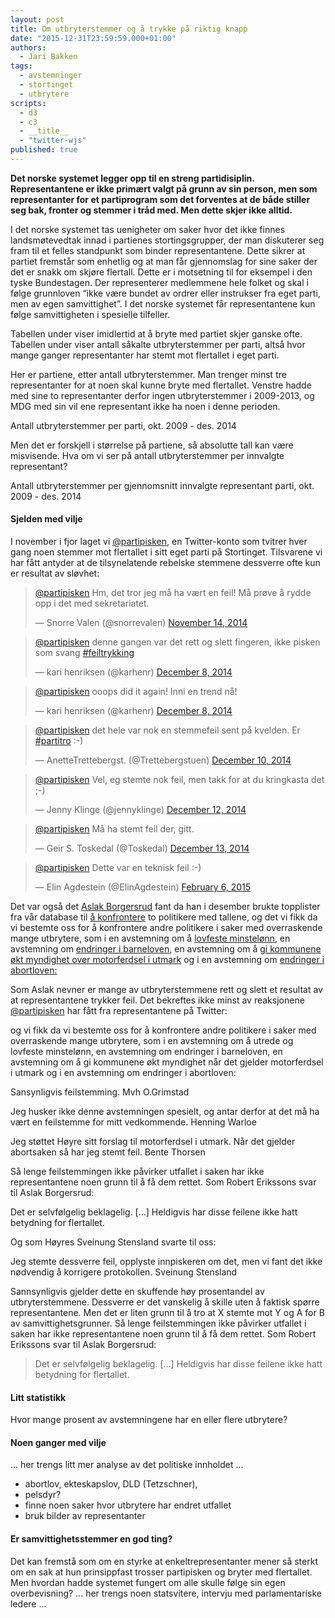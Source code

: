 ```yaml
---
layout: post
title: Om utbryterstemmer og å trykke på riktig knapp
date: "2015-12-31T23:59:59.000+01:00"
authors: 
  - Jari Bakken
tags: 
  - avstemninger
  - stortinget
  - utbrytere
scripts: 
  - d3
  - c3
  - __title__
  - "twitter-wjs"
published: true
---
```


**Det norske systemet legger opp til en streng partidisiplin. Representantene er ikke primært valgt på grunn av sin person, men som representanter for et partiprogram som det forventes at de både stiller seg bak, fronter og stemmer i tråd med. Men dette skjer ikke alltid.**

I det norske systemet tas uenigheter om saker hvor det ikke finnes landsmøtevedtak innad i partienes stortingsgrupper, der man diskuterer seg fram til et felles standpunkt som binder representantene. Dette sikrer at partiet fremstår som enhetlig og at man får gjennomslag for sine saker der det er snakk om skjøre flertall. Dette er i motsetning til for eksempel i den tyske Bundestagen. Der representerer medlemmene hele folket og skal i følge grunnloven “ikke være bundet av ordrer eller instrukser fra eget parti, men av egen samvittighet”. I det norske systemet får representantene kun følge samvittigheten i spesielle tilfeller.  

Tabellen under viser imidlertid at å bryte med partiet skjer ganske ofte. Tabellen under viser antall såkalte utbryterstemmer per parti, altså hvor mange ganger representanter har stemt mot flertallet i eget parti.

<div id="{{ page.title | slugify }}-top-20"></div>

Her er partiene, etter antall utbryterstemmer. Man trenger minst tre representanter for at noen skal kunne bryte med flertallet. Venstre hadde med sine to representanter derfor ingen utbryterstemmer i 2009-2013, og MDG med sin vil ene representant ikke ha noen i denne perioden.

<div id="{{ page.title | slugify }}-parties"></div>
<figcaption>Antall utbryterstemmer per parti, okt. 2009 - des. 2014</figcaption>

Men det er forskjell i størrelse på partiene, så absolutte tall kan være misvisende. Hva om vi ser på antall utbryterstemmer per innvalgte representant?

<div id="{{ page.title | slugify }}-parties-normalized"></div>
<figcaption>Antall utbryterstemmer per gjennomsnitt innvalgte representant parti, okt. 2009 - des. 2014</figcaption>


#### Sjelden med vilje

I november i fjor laget vi [@partipisken][partipisken], en Twitter-konto som tvitrer hver gang noen stemmer mot flertallet i sitt eget parti på Stortinget. Tilsvarene vi har fått antyder at de tilsynelatende rebelske stemmene dessverre ofte kun er resultat av sløvhet:

<blockquote class="twitter-tweet" data-dnt="true" data-conversation="none" data-cards="hidden" lang="no"><p><a href="https://twitter.com/partipisken">@partipisken</a> Hm, det tror jeg må ha vært en feil! Må prøve å rydde opp i det med sekretariatet.</p>&mdash; Snorre Valen (@snorrevalen) <a href="https://twitter.com/snorrevalen/status/533232690859102209">November 14, 2014</a></blockquote>

<blockquote class="twitter-tweet" data-dnt="true" data-conversation="none" data-cards="hidden" lang="no"><p><a href="https://twitter.com/partipisken">@partipisken</a> denne gangen var det rett og slett fingeren, ikke pisken som svang <a href="https://twitter.com/hashtag/feiltrykking?src=hash">#feiltrykking</a></p>&mdash; kari henriksen (@karhenr) <a href="https://twitter.com/karhenr/status/541917331820404736">December 8, 2014</a></blockquote>

<blockquote class="twitter-tweet" data-dnt="true" data-conversation="none" data-cards="hidden" lang="no"><p><a href="https://twitter.com/partipisken">@partipisken</a> ooops did it again! Inni en trend nå!</p>&mdash; kari henriksen (@karhenr) <a href="https://twitter.com/karhenr/status/542074899838554112">December 8, 2014</a></blockquote>

<blockquote class="twitter-tweet" data-dnt="true" data-conversation="none" data-cards="hidden" lang="no"><p><a href="https://twitter.com/partipisken">@partipisken</a> det hele var nok en stemmefeil sent på kvelden. Er <a href="https://twitter.com/hashtag/partitro?src=hash">#partitro</a> :-)</p>&mdash; AnetteTrettebergst. (@Trettebergstuen) <a href="https://twitter.com/Trettebergstuen/status/542586383869960193">December 10, 2014</a></blockquote>

<blockquote class="twitter-tweet" data-dnt="true" data-conversation="none" data-cards="hidden" lang="no"><p><a href="https://twitter.com/partipisken">@partipisken</a> Vel, eg stemte nok feil, men takk for at du kringkasta det ;-)</p>&mdash; Jenny Klinge (@jennyklinge) <a href="https://twitter.com/jennyklinge/status/543329449069260801">December 12, 2014</a></blockquote>

<blockquote class="twitter-tweet" data-dnt="true" data-conversation="none" data-cards="hidden" lang="no" lang="no"><p><a href="https://twitter.com/partipisken">@partipisken</a> Må ha stemt feil der, gitt.</p>&mdash; Geir S. Toskedal (@Toskedal) <a href="https://twitter.com/Toskedal/status/543753856497496065">December 13, 2014</a></blockquote>

<blockquote class="twitter-tweet" data-dnt="true" data-conversation="none" data-cards="hidden" lang="no" lang="no"><p><a href="https://twitter.com/partipisken">@partipisken</a> Dette var en teknisk feil :-)</p>&mdash; Elin Agdestein (@ElinAgdestein) <a href="https://twitter.com/ElinAgdestein/status/563596522705940480">February 6, 2015</a></blockquote>


Det var også det [Aslak Borgersrud][aslak] fant da han i desember brukte topplister fra vår database til [å konfrontere](http://enslask.no/2014/12/sa-ofte-stemmer-politikerne-mot-sitt-eget-parti/) to politikere med tallene, og det vi fikk da vi bestemte oss for å konfrontere andre politikere i saker med overraskende mange utbrytere, som i en avstemning om å [lovfeste minstelønn](https://www.holderdeord.no/votes/1418069544ne), en avstemning om [endringer i barneloven](https://www.holderdeord.no/votes/1268171572ne), en avstemning om å [gi kommunene økt myndighet over motorferdsel i utmark](https://www.holderdeord.no/votes/1273513544ne) og i en avstemning om [endringer i abortloven:](https://www.holderdeord.no/votes/1360701677ne)



Som Aslak nevner er mange av utbryterstemmene rett og slett et resultat av at representantene trykker feil. Det bekreftes ikke minst av reaksjonene [@partipisken][partipisken] har fått fra representantene på Twitter:


og vi fikk da vi bestemte oss for å konfrontere andre politikere i saker med overraskende mange utbrytere, som i en avstemning om å utrede og lovfeste minstelønn, en avstemning om endringer i barneloven, en avstemning om å gi kommunene økt myndighet når det gjelder motorferdsel i utmark og i en avstemning om endringer i abortloven:

Sansynligvis feilstemming.
Mvh O.Grimstad

Jeg husker ikke denne avstemningen spesielt, og antar derfor at det må ha vært en feilstemme for mitt vedkommende. 							Henning Warloe


Jeg støttet Høyre sitt forslag til motorferdsel i utmark. 
Når det gjelder abortsaken så har jeg stemt feil.
Bente Thorsen




Så lenge feilstemmingen ikke påvirker utfallet i saken har ikke representantene noen grunn til å få dem rettet. Som Robert Erikssons svar til Aslak Borgersrud:

Det er selvfølgelig beklagelig. […] Heldigvis har disse feilene ikke hatt betydning for flertallet.

Og som Høyres Sveinung Stensland svarte til oss:

Jeg stemte dessverre feil, opplyste innpiskeren om det, men vi fant det ikke nødvendig å korrigere protokollen. 
Sveinung Stensland




Sannsynligvis gjelder dette en skuffende høy prosentandel av utbryterstemmene. Dessverre er det vanskelig å skille uten å faktisk spørre representantene. Men det er liten grunn til å tro at X stemte mot Y og A for B av samvittighetsgrunner. Så lenge feilstemmingen ikke påvirker utfallet i saken har ikke representantene noen grunn til å få dem rettet. Som Robert Erikssons svar til Aslak Borgersrud:

> Det er selvfølgelig beklagelig. [...] Heldigvis har disse feilene ikke hatt betydning for flertallet.

#### Litt statistikk


Hvor mange prosent av avstemningene har en eller flere utbrytere?

<div id="{{ page.title | slugify }}-timeline"></div>

#### Noen ganger med vilje

... her trengs litt mer analyse av det politiske innholdet ...

- abortlov, ekteskapslov, DLD (Tetzschner),
- pelsdyr?
- finne noen saker hvor utbrytere har endret utfallet
- bruk bilder av representanter

#### Er samvittighetsstemmer en god ting?

Det kan fremstå som om en styrke at enkeltrepresentanter mener så sterkt om en sak at hun prinsippfast trosser partipisken og bryter med flertallet. Men hvordan hadde systemet fungert om alle skulle følge sin egen overbevisning? ... her trengs noen statsvitere, intervju med parlamentariske ledere ...

[partipisken]: https://twitter.com/partipisken
[aslak]: https://twitter.com/aslak_gatas